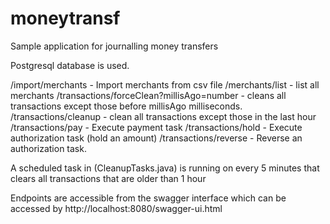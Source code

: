 # moneytransf
Sample application for journalling money transfers

Postgresql database is used.

/import/merchants - Import merchants from csv file
/merchants/list - list all merchants
/transactions/forceClean?millisAgo=number - cleans all transactions except those before millisAgo milliseconds.
/transactions/cleanup - clean all transactions except those in the last hour
/transactions/pay - Execute payment task
/transactions/hold - Execute authorization task (hold an amount)
/transactions/reverse - Reverse an authorization task.

A scheduled task in (CleanupTasks.java) is running on every 5 minutes that clears all transactions that are older than 1 hour

Endpoints are accessible from the swagger interface which can be accessed by http://localhost:8080/swagger-ui.html
